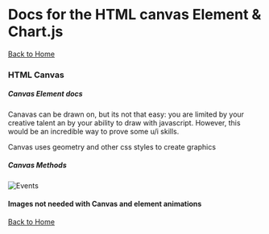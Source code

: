 # Docs for the HTML canvas Element & Chart.js

[Back to Home](https://rizo85.github.io/reading-notes/)

### HTML Canvas

##### Canvas Element docs

Canavas can be drawn on, but its not that easy: you are limited by your creative talent an by your ability to draw with javascript. However, this would be an incredible way to prove some u/i skills.

Canvas uses geometry and other css styles to create graphics

##### Canvas Methods 
![Events]( https://miro.medium.com/max/1334/0*ptjDrx_vJ27WulNd)

#### Images not needed with Canvas and element animations

[Back to Home](https://rizo85.github.io/reading-notes/)


<style>
body {
  margin: 0;
  padding: 1rem;
}

.blocks {
  height: 100vh;
  display: flex;
  align-items: center;
  position: relative;
  justify-content: center;
}

.block {
  --sz: 8vmin;
  --tX: 0;
  --animation: 700ms cubic-bezier(0.3, 0.5, 0.4, 0.9) infinite alternate-reverse;
  --hm: 4.5vmin;
  height: var(--sz);
  width: var(--sz);
  background-image: var(--bg);
  border-radius: 50%;
  transform: translateX(var(--tX));
  mix-blend-mode: lighten;
}

.orange {
  --bg: linear-gradient(-50deg, #fbab7e 0%, #f7ce68 100%);
  margin-right: var(--hm);
  animation: attract-orange var(--animation);
}

.blue {
  --bg: linear-gradient(50deg, #00bfd5 0%, #c5f5ff 100%);
  margin-left: var(--hm);
  animation: attract-blue var(--animation);
}

@keyframes attract-orange {
  to {
    transform: translateX(calc(var(--sz) + calc(var(--hm) / 4)));
  }
}

@keyframes attract-blue {
  to {
    transform: translateX(calc(var(--sz) * -1 - calc(var(--hm) / 4)));
  }
}

</style>


<div class="blocks">
  <div class="block orange"></div>
  <div class="block blue"></div>
</div>
